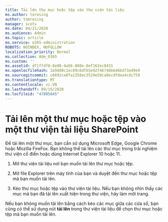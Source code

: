 ```yaml
---
title: Tải lên thư mục hoặc tệp vào thư viện tài liệu
ms.author: toresing
author: tomresing
manager: scotv
ms.date: 04/21/2020
ms.audience: Admin
ms.topic: article
ms.service: o365-administration
ROBOTS: NOINDEX, NOFOLLOW
localization_priority: Normal
ms.collection: Adm_O365
ms.custom: ''
ms.assetid: df1ffdf0-8e08-4a56-880e-8ef162ec8431
ms.openlocfilehash: 3a9dd0c1ec89c6df65e92f46740b646bd73ed9e9
ms.sourcegitcommit: c6692ce0fa1358ec3529e59ca0ecdfdea4cdc759
ms.translationtype: MT
ms.contentlocale: vi-VN
ms.lasthandoff: 09/15/2020
ms.locfileid: "47805845"
---
```

# <a name="upload-a-folder-or-files-to-a-sharepoint-document-library"></a>Tải lên một thư mục hoặc tệp vào một thư viện tài liệu SharePoint

Để tải lên một thư mục, bạn cần sử dụng Microsoft Edge, Google Chrome hoặc Mozilla FireFox. Bạn không thể tải lên các thư mục trong trải nghiệm thư viện cổ điển hoặc dùng Internet Explorer 10 hoặc 11.
  
1. Mở thư viện tài liệu nơi bạn muốn tải lên thư mục hoặc tệp.
    
2. Mở file Explorer trên máy tính của bạn và duyệt đến thư mục hoặc tệp mà bạn muốn tải lên.
    
3. Kéo thư mục hoặc tệp vào thư viện tài liệu. Nếu bạn không nhìn thấy các mục mà bạn đã tải lên xuất hiện trong thư viện, hãy làm mới trang. 
    
Nếu bạn không muốn tải lên bằng cách kéo các mục giữa các cửa sổ, bạn cũng có thể sử dụng nút **tải lên** trong thư viện tài liệu để chọn thư mục hoặc tệp mà bạn muốn tải lên. 
  

